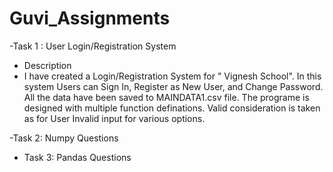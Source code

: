 # Guvi_Assignments
-Task 1 : User Login/Registration System
-  Description
-  I have created a Login/Registration System for " Vignesh School". In this system Users can Sign In, Register as New User, and Change Password. All the data have been saved to MAINDATA1.csv file. The programe is designed with multiple function definations. Valid consideration is taken as for User Invalid input for various options. 
  

-Task 2: Numpy Questions 

- Task 3: Pandas Questions 
